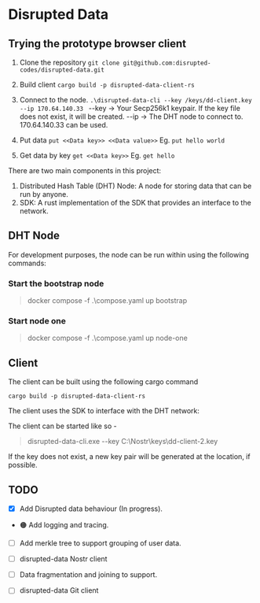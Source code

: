 # Disrupted Data

## Trying the prototype browser client

1. Clone the repository
``` git clone git@github.com:disrupted-codes/disrupted-data.git ```

2. Build client
```cargo build -p disrupted-data-client-rs```

3. Connect to the node.
```.\disrupted-data-cli --key /keys/dd-client.key --ip 170.64.140.33 ```
--key -> Your Secp256k1 keypair. If the key file does not exist, it will be created.
--ip -> The DHT node to connect to. 170.64.140.33 can be used.

4. Put data
```put <<Data key>> <<Data value>>```
Eg. ```put hello world```

5. Get data by key
```get <<Data key>>```
Eg. ```get hello```



There are two main components in this project:

1. Distributed Hash Table (DHT) Node: A node for storing data that can be run by anyone. 
2. SDK: A rust implementation of the SDK that provides an interface to the network.

## DHT Node
For development purposes, the node can be run within using the following commands:

### Start the bootstrap node
>docker compose -f .\compose.yaml up bootstrap

### Start node one
>docker compose -f .\compose.yaml up node-one


## Client

The client can be built using the following cargo command 

``` cargo build -p disrupted-data-client-rs ```

The client uses the SDK to interface with the DHT network:

The client can be started like so -

> disrupted-data-cli.exe --key C:\Nostr\keys\dd-client-2.key

If the key does not exist, a new key pair will be generated at the location, if possible.

## TODO

- [x] Add Disrupted data behaviour (In progress).
- 🟠 Add logging and tracing.
- [ ] Add merkle tree to support grouping of user data.
- [ ] disrupted-data Nostr client
- [ ] Data fragmentation and joining to support.
- [ ] disrupted-data Git client 




